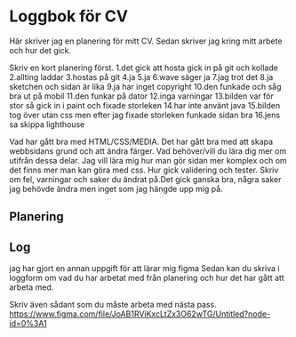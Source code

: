 # Loggbok för CV

Här skriver jag en planering för mitt CV.
Sedan skriver jag kring mitt arbete och hur det gick.

Skriv en kort planering först.
1.det gick att hosta gick in på git och kollade
2.allting laddar
3.hostas på git
4.ja
5.ja
6.wave säger ja
7.jag trot det
8.ja sketchen och sidan är lika
9.ja har inget copyright
10.den funkade och såg bra ut på mobil
11.den funkar på dator
12.inga varningar
13.bilden var för stor så gick in i paint och fixade storleken
14.har inte använt java
15.bilden tog över utan css men efter jag fixade storleken funkade sidan bra
16.jens sa skippa lighthouse

Vad har gått bra med HTML/CSS/MEDIA. Det har gått bra med att skapa webbsidans grund och att ändra färger.
Vad behöver/vill du lära dig mer om utifrån dessa delar. Jag vill lära mig hur man gör sidan mer komplex och om det finns mer man kan göra med css.
Hur gick validering och tester. Skriv om fel, varningar och saker du ändrat på.Det gick ganska bra, några saker jag behövde ändra men inget som jag hängde upp mig på.

## Planering

## Log
jag har gjort en annan uppgift för att lärar mig figma
Sedan kan du skriva i loggform om vad du har arbetat med från planering och hur det har gått att arbeta med.

Skriv även sådant som du måste arbeta med nästa pass.
https://www.figma.com/file/JoAB1RViKxcLtZx3O62wTG/Untitled?node-id=0%3A1